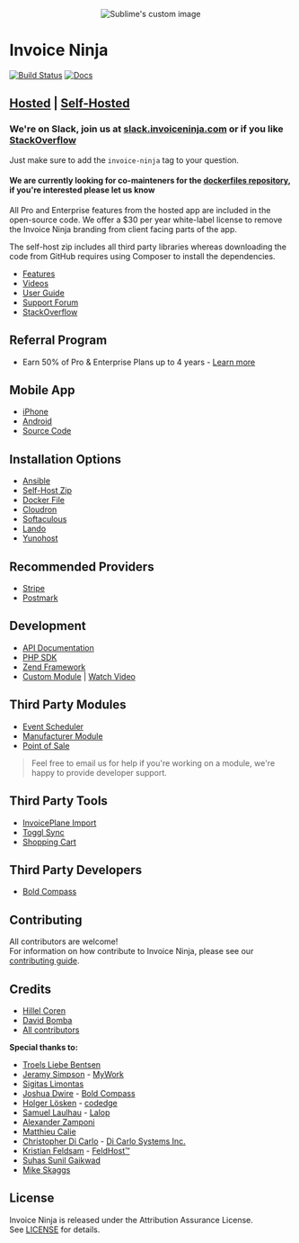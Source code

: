 <p align="center">
    <img src="https://raw.githubusercontent.com/hillelcoren/invoice-ninja/master/public/images/round_logo.png" alt="Sublime's custom image" />
</p>

# Invoice Ninja

[![Build Status](https://travis-ci.org/invoiceninja/invoiceninja.svg?branch=master)](https://travis-ci.org/invoiceninja/invoiceninja)
[![Docs](https://readthedocs.org/projects/invoice-ninja/badge/?version=latest)](https://invoice-ninja.readthedocs.io/en/latest/?badge=latest)

## [Hosted](https://www.invoiceninja.com) | [Self-Hosted](https://www.invoiceninja.org)

### We're on Slack, join us at [slack.invoiceninja.com](http://slack.invoiceninja.com) or if you like [StackOverflow](https://stackoverflow.com/tags/invoice-ninja/)

Just make sure to add the `invoice-ninja` tag to your question.


#### We are currently looking for co-mainteners for the [dockerfiles repository](https://github.com/invoiceninja/dockerfiles), if you're interested please let us know

All Pro and Enterprise features from the hosted app are included in the open-source code. We offer a $30 per year white-label license to remove the Invoice Ninja branding from client facing parts of the app.

The self-host zip includes all third party libraries whereas downloading the code from GitHub requires using Composer to install the dependencies.

* [Features](https://www.invoiceninja.com/invoicing-features/)
* [Videos](https://www.youtube.com/channel/UCXAHcBvhW05PDtWYIq7WDFA/videos)
* [User Guide](https://docs.invoiceninja.com/)
* [Support Forum](https://www.invoiceninja.com/forums/forum/support/)
* [StackOverflow](https://stackoverflow.com/tags/invoice-ninja/)

## Referral Program
* Earn 50% of Pro & Enterprise Plans up to 4 years - [Learn more](https://www.invoiceninja.com/referral-program/)

## Mobile App
* [iPhone](https://itunes.apple.com/us/app/invoice-ninja/id1435514417?ls=1&mt=8)
* [Android](https://play.google.com/store/apps/details?id=com.invoiceninja.flutter)
* [Source Code](https://github.com/invoiceninja/flutter-mobile)

## Installation Options
* [Ansible](https://github.com/invoiceninja/ansible-installer)
* [Self-Host Zip](https://docs.invoiceninja.com/install.html)
* [Docker File](https://hub.docker.com/r/invoiceninja/invoiceninja/)
* [Cloudron](https://cloudron.io/store/com.invoiceninja.cloudronapp.html)
* [Softaculous](https://www.softaculous.com/apps/ecommerce/Invoice_Ninja)
* [Lando](https://github.com/invoiceninja/invoiceninja/issues/2880)
* [Yunohost](https://github.com/YunoHost-Apps/invoiceninja_ynh)

## Recommended Providers
* [Stripe](https://stripe.com/)
* [Postmark](https://postmarkapp.com/)

## Development
* [API Documentation](https://invoice-ninja.readthedocs.io/en/latest/api.html)
* [PHP SDK](https://github.com/invoiceninja/sdk-php)
* [Zend Framework](https://github.com/alexz707/InvoiceNinjaModule)
* [Custom Module](https://invoice-ninja.readthedocs.io/en/latest/custom_modules.html) | [Watch Video](https://www.youtube.com/watch?v=8jJ-PYuq85k)

## Third Party Modules
* [Event Scheduler](https://github.com/cytech/Scheduler-InvoiceNinja)
* [Manufacturer Module](https://github.com/dicarlosystems/manufacturer-invoiceninja)
* [Point of Sale](https://github.com/dicarlosystems/pointofsale-invoiceninja)

> Feel free to email us for help if you're working on a module, we're happy to provide developer support.

## Third Party Tools
* [InvoicePlane Import](https://github.com/turbo124/Plane2Ninja)
* [Toggl Sync](https://github.com/Matth--/toggl-invoiceninja-sync)
* [Shopping Cart](https://github.com/Scifabric/invoiceninjashoppingcart)

## Third Party Developers
* [Bold Compass](https://boldcompass.com/customize-invoice-ninja/)

## Contributing
All contributors are welcome!  
For information on how contribute to Invoice Ninja, please see our [contributing guide](CONTRIBUTING.md).

## Credits
* [Hillel Coren](https://hillelcoren.com/)
* [David Bomba](https://github.com/turbo124)
* [All contributors](https://github.com/invoiceninja/invoiceninja/graphs/contributors)

**Special thanks to:**
* [Troels Liebe Bentsen](https://github.com/tlbdk)
* [Jeramy Simpson](https://github.com/JeramyMywork) - [MyWork](https://www.mywork.com.au)
* [Sigitas Limontas](https://lt.linkedin.com/in/sigitaslimontas)
* [Joshua Dwire](https://github.com/joshuadwire) - [Bold Compass](https://boldcompass.com/)
* [Holger Lösken](https://github.com/codedge) - [codedge](http://codedge.de)
* [Samuel Laulhau](https://github.com/lalop) - [Lalop](http://lalop.co/)
* [Alexander Zamponi](https://github.com/alexz707)
* [Matthieu Calie](https://github.com/Matth--)
* [Christopher Di Carlo](https://github.com/dicarlosystems) - [Di Carlo Systems Inc.](https://www.dicarlosystems.ca)
* [Kristian Feldsam](https://github.com/feldsam) - [FeldHost™](https://www.feldhost.net)
* [Suhas Sunil Gaikwad](https://github.com/Suhas-Gaikwad)
* [Mike Skaggs](https://github.com/titan-fail)

## License
Invoice Ninja is released under the Attribution Assurance License.  
See [LICENSE](LICENSE) for details.
